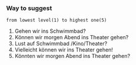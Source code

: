 ### Way to suggest
	from lowest level(1) to highest one(5)
1. Gehen wir ins Schwimmbad?
2. Können wir morgen Abend ins Theater gehen?
3. Lust auf Schwimmbad /Kino/Theater?
4. Vielleicht können wir ins Theater gehen!
5. Könnten wir morgen Abend ins Theater gehen?